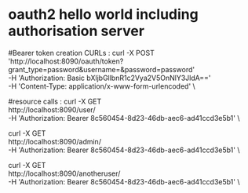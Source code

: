 # oauth2 hello world including authorisation server

#Bearer token creation CURLs :
 curl -X POST \
  'http://localhost:8090/oauth/token?grant_type=password&username=<anotheruser or user or admin>&password=password' \
  -H 'Authorization: Basic bXljbGllbnR1c2Vya2V5OnNlY3JldA==' \
  -H 'Content-Type: application/x-www-form-urlencoded' \
  
#resource calls :
  curl -X GET \
  http://localhost:8090/user/ \
  -H 'Authorization: Bearer 8c560454-8d23-46db-aec6-ad41ccd3e5b1' \
  
  curl -X GET \
  http://localhost:8090/admin/ \
  -H 'Authorization: Bearer 8c560454-8d23-46db-aec6-ad41ccd3e5b1' \
  
  curl -X GET \
  http://localhost:8090/anotheruser/ \
  -H 'Authorization: Bearer 8c560454-8d23-46db-aec6-ad41ccd3e5b1' \
